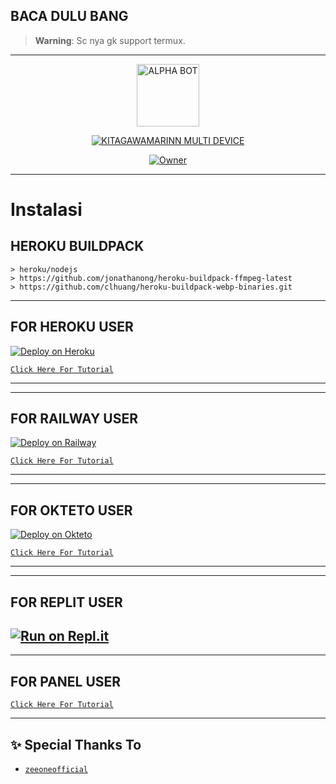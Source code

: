 ## BACA DULU BANG

> **Warning**: Sc nya gk support termux.

-----------------------------------------------------

<p align="center">
<img src="https://github.com/rakarmp/KitagawaBotz/blob/master/Haruka.jpg" alt="ALPHA BOT" width="100"/>


</p>
<p align="center">
<a href="#"><img title="KITAGAWAMARINN MULTI DEVICE" src="https://img.shields.io/badge/KITAGAWAMARINN MULTI DEVICE-green?colorA=%23ff0000&colorB=%23017e40&style=for-the-badge"></a>
</p>
<p align="center">
<a href="https://github.com/rakarmp/KitagawaBotz"><img title="Owner" src="https://img.shields.io/badge/Recode-Rakarmp-red.svg?style=for-the-badge&logo=github"></a>
</p>
</div>


---

# Instalasi
## HEROKU BUILDPACK

```
> heroku/nodejs
> https://github.com/jonathanong/heroku-buildpack-ffmpeg-latest
> https://github.com/clhuang/heroku-buildpack-webp-binaries.git
```

--------

## FOR HEROKU USER 

[![Deploy on Heroku](https://www.herokucdn.com/deploy/button.svg)](https://heroku.com/login)

[`Click Here For Tutorial`](https://youtu.be/2grMt0TbfOM)<br>

----------

----------
## FOR RAILWAY USER 

[![Deploy on Railway](https://railway.app/button.svg)](https://railway.app?referralCode=zeeoneofc)

[`Click Here For Tutorial`](https://youtu.be/BqRauxohbLg)<br>

----------

----------
## FOR OKTETO USER 
[![Deploy on Okteto](https://okteto.com/develop-okteto.svg)](https://cloud.okteto.com/deploy)

[`Click Here For Tutorial`](https://youtu.be/FhHl_hvnY2s)

----------

----------
## FOR REPLIT USER
[![Run on Repl.it](https://repl.it/badge/github/zeeoneofficial/Alphabot-Md)](https://repl.it/github/zeeoneofficial/Alphabot-Md)
----------

----------
## FOR PANEL USER 

[`Click Here For Tutorial`](https://youtu.be/H2BZ3KFvQys)

----------

## :sparkles: Special Thanks To
- [`zeeoneofficial`](https://github.com/zeeoneofficial)


